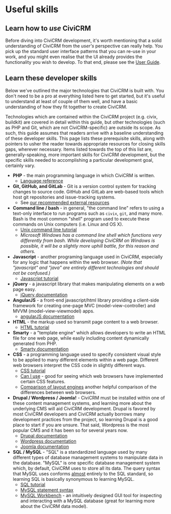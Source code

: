 # Useful skills

## Learn how to *use* CiviCRM

Before diving into CiviCRM development, it's worth mentioning that a solid understanding of CiviCRM from the *user's* perspective can really help. You pick up the standard user interface patterns that you can re-use in your work, and you might even realise that the UI already provides the functionality you wish to develop. To that end, please see the [User Guide](https://docs.civicrm.org/user/en/stable/).

## Learn these developer skills

Below we've outlined the major technologies that CiviCRM is built with. You don't need to be a pro at everything listed here to get started, but it's useful to understand at least of couple of them well, and have a basic understanding of how they fit together to create CiviCRM.

Technologies which are contained within the CiviCRM project (e.g. civix, buildkit) are covered in detail within this guide, but
other technologies (such as PHP and Git, which are not CiviCRM-specific) are outside its scope. As such, this guide assumes that readers arrive with a baseline understanding of these developer skills. This page lists these prerequisite skills, along with pointers to usher the reader towards appropriate resources for closing skills gaps, wherever necessary. Items listed towards the top of this list are, generally-speaking, more important skills for CiviCRM development, but the specific skills needed to accomplishing a particular development goal, certainly vary.

-   **PHP** - the main programming language in which CiviCRM is written.
    -   [Language reference](http://php.net/manual/en/langref.php)
-   **Git, GitHub, and GitLab** - Git is a version control system for tracking changes to source code. GitHub and GitLab are web-based tools which host git repositories and issue-tracking systems.
    -   See [our recommended external resources](/tools/git.md#resources)
-   **Command line / bash** - in general, "the command line" refers to using a text-only interface to run programs such as `civix`, `git`, and many more. Bash is the most common "shell" program used to execute these commands on Unix computers (i.e. Linux and OS X).
    -   [Unix command line tutorial](http://www.ee.surrey.ac.uk/Teaching/Unix/)
    -   *Microsoft Windows has a command line shell which functions very differently from bash. While developing CiviCRM on Windows is possible, it will be a slightly more uphill battle, for this reason and others.*
-   **Javascript** - another programing language used in CiviCRM, especially for any logic that happens within the web browser. *(Note that "javascript" and "java" are entirely different technologies and should not be confused.)*
    -   [Javascript tutorial](http://www.w3schools.com/js/default.asp)
-   **jQuery** - a javascript library that makes manipulating elements on a web page easy.
    -   [jQuery documentation](http://api.jquery.com/)
-   **AngularJS** - a front-end javascript/html library providing a client-side framework for creating one-page MVC (model-view-controller) and MVVM (model-view-viewmodel) apps.
    -   [angularJS documentation](https://docs.angularjs.org/)
-   **HTML** - the markup used so transmit page content to a web browser.
    -   [HTML tutorial](http://www.w3schools.com/html/default.asp)
-   **Smarty** - a "template engine" which allows developers to write an HTML file for one web page, while easily including content dynamically generated from PHP.
    -   [Smarty documentation](http://www.smarty.net/docs/en/)
-   **CSS** - a programming language used to specify consistent visual style to be applied to many different elements within a web page. Different web browsers interpret the CSS code in slightly different ways.
    -   [CSS tutorial](http://www.w3schools.com/css/default.asp)
    -   [Can I use](http://caniuse.com/) - good for seeing which web browsers have implemented certain CSS features.
    -   [Comparison of layout engines](https://en.wikipedia.org/wiki/Comparison_of_layout_engines_\(Cascading_Style_Sheets\)) another helpful comparison of the differences between web browsers.
-   **Drupal / Wordpress / Joomla!** - CiviCRM must be installed within one of these content management systems, and learning more about the underlying CMS will aid CiviCRM development. Drupal is favored by most CiviCRM developers and CiviCRM actually borrows many development practices from the project, so learning Drupal is a good place to start if you are unsure. That said, Wordpress is the most popular CMS and it has been so for several years now. 
    -   [Drupal documentation](https://www.drupal.org/docs/)
    -   [Wordpress documentation](https://codex.wordpress.org/Main_Page)
    -   [Joomla documentation](https://docs.joomla.org/)
-   **SQL / MySQL** - "SQL" is a standardized language used by many different types of database management systems to manipulate data in the database. "MySQL" is one specific database management system which, by default, CiviCRM uses to store all its data. The query syntax that MySQL uses conforms [almost](http://troels.arvin.dk/db/rdbms/) entirely to the SQL standard, so learning SQL is basically synonymous to learning MySQL.
    -   [SQL tutorial](http://www.w3schools.com/sql/default.asp)
    -   [MySQL statement syntax](http://dev.mysql.com/doc/refman/en/sql-syntax.html)
    -   [MySQL Workbench](http://www.mysql.com/products/workbench/) - an intuitively designed GUI tool for inspecting and interacting with a MySQL database (great for learning more about the CiviCRM data model).
